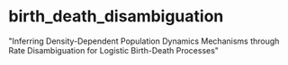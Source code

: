# birth_death_disambiguation
"Inferring Density-Dependent Population Dynamics Mechanisms through Rate Disambiguation for Logistic Birth-Death Processes" 
